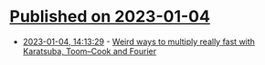 # [Published on 2023-01-04](index.md)

* [2023-01-04, 14:13:29](https://lobste.rs/s/uxhkqd/weird_ways_multiply_really_fast_with) - [Weird ways to multiply really fast with Karatsuba, Toom–Cook and Fourier](https://www.notamonadtutorial.com/weird-ways-to-multiply-really-fast-with-karatsuba-toom-cook-and-fourier/)
